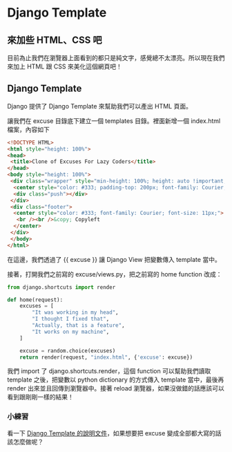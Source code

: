 # Django Template

## 來加些 HTML、CSS 吧

目前為止我們在瀏覽器上面看到的都只是純文字，感覺總不太漂亮。所以現在我們來加上 HTML 跟 CSS 來美化這個網頁吧！

## Django Template

Django 提供了 Django Template 來幫助我們可以產出 HTML 頁面。

讓我們在 excuse 目錄底下建立一個 templates 目錄。裡面新增一個 index.html 檔案，內容如下

```html
<!DOCTYPE HTML>
<html style="height: 100%">
<head>
 <title>Clone of Excuses For Lazy Coders</title>
</head>
<body style="height: 100%">
 <div class="wrapper" style="min-height: 100%; height: auto !important; height: 100%; margin: 0 auto -8em;">
  <center style="color: #333; padding-top: 200px; font-family: Courier; font-size: 24px; font-weight: bold;"><a href="/" rel="nofollow" style="text-decoration: none; color: #333;">{{ excuse }}</a></center>
  <div class="push"></div>
 </div>
 <div class="footer">
  <center style="color: #333; font-family: Courier; font-size: 11px;">
   <br /><br />&copy; Copyleft
  </center>
 </div>
 </body>
</html>
```

在這邊，我們透過了 {{ excuse }} 讓 Django View 把變數傳入 template 當中。

接著，打開我們之前寫的 excuse/views.py，把之前寫的 home function 改成：

```python
from django.shortcuts import render

def home(request):
    excuses = [
        "It was working in my head",
        "I thought I fixed that",
        "Actually, that is a feature",
        "It works on my machine",
    ]

    excuse = random.choice(excuses)
    return render(request, "index.html", {'excuse': excuse})
```

我們 import 了 django.shortcuts.render，這個 function 可以幫助我們讀取 template 之後，把變數以 python dictionary 的方式傳入 template 當中，最後再 render 出來並且回傳到瀏覽器中。接著 reload 瀏覽器，如果沒做錯的話應該可以看到跟剛剛一樣的結果！

### 小練習

看一下 [Django Template 的說明文件](https://docs.djangoproject.com/en/1.9/ref/templates/builtins/)，如果想要把 excuse 變成全部都大寫的話該怎麼做呢？
